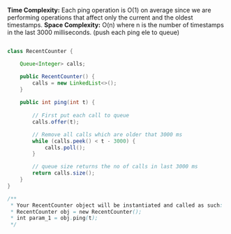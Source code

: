 **Time Complexity:** Each ping operation is O(1) on average since we are performing operations that affect only the current and the oldest timestamps.
**Space Complexity:** O(n) where n is the number of timestamps in the last 3000 milliseconds. (push each ping ele to queue)

```java

class RecentCounter {

    Queue<Integer> calls;

    public RecentCounter() {
        calls = new LinkedList<>(); 
    }
    
    public int ping(int t) {
        
        // First put each call to queue
        calls.offer(t);

        // Remove all calls which are older that 3000 ms
        while (calls.peek() < t - 3000) {
            calls.poll();
        }

        // queue size returns the no of calls in last 3000 ms
        return calls.size();
    }
}

/**
 * Your RecentCounter object will be instantiated and called as such:
 * RecentCounter obj = new RecentCounter();
 * int param_1 = obj.ping(t);
 */

 ```